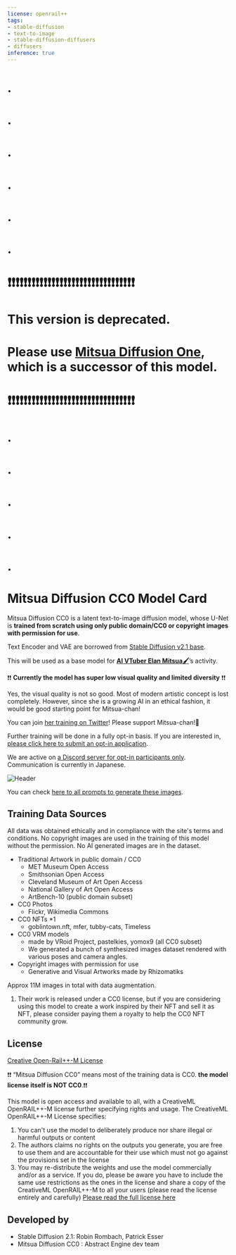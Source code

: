```yaml
---
license: openrail++
tags:
- stable-diffusion
- text-to-image
- stable-diffusion-diffusers
- diffusers
inference: true
---
```

# .
# .
# .
# .
# .
# .

# ❗❗❗❗❗❗❗❗❗❗❗❗❗❗❗❗❗❗❗❗❗❗❗❗❗❗❗❗❗❗❗❗
# This version is deprecated. 
# Please use [Mitsua Diffusion One](https://huggingface.co/Mitsua/mitsua-diffusion-one), which is a successor of this model.
# ❗❗❗❗❗❗❗❗❗❗❗❗❗❗❗❗❗❗❗❗❗❗❗❗❗❗❗❗❗❗❗❗

# .
# .
# .
# .
# .

# Mitsua Diffusion CC0 Model Card
Mitsua Diffusion CC0 is a latent text-to-image diffusion model, whose U-Net is **trained from scratch using only public domain/CC0 or copyright images with permission for use**. 

Text Encoder and VAE are borrowed from [Stable Diffusion v2.1 base](https://huggingface.co/stabilityai/stable-diffusion-2-1-base/). 

This will be used as a base model for [**AI VTuber Elan Mitsua🖌️**](https://elanmitsua.com/en/)’s activity. 

❗❗ **Currently the model has super low visual quality and limited diversity** ❗❗

Yes, the visual quality is not so good. Most of modern artistic concept is lost completely. However, since she is a growing AI in an ethical fashion, it would be good starting point for Mitsua-chan!

You can join [her training on Twitter](https://twitter.com/elanmitsua)! Please support Mitsua-chan!🎉 

Further training will be done in a fully opt-in basis. If you are interested in, [please click here to submit an opt-in application](https://forms.gle/Nk3M7UyqSgYAqdpA6).

We are active on [a Discord server for opt-in participants only](https://discord.com/invite/7VTGRweTUg). Communication is currently in Japanese.

![Header](https://huggingface.co/Mitsua/mitsua-diffusion-cc0/resolve/main/images/mitsua_cc0_works.webp)

You can check [here to all prompts to generate these images](https://huggingface.co/Mitsua/mitsua-diffusion-cc0/resolve/main/images/mitsua_cc0_works_prompts.csv).

## Training Data Sources
All data was obtained ethically and in compliance with the site's terms and conditions. 
No copyright images are used in the training of this model without the permission. 
No AI generated images are in the dataset. 

- Traditional Artwork in public domain / CC0
  - MET Museum Open Access
  - Smithsonian Open Access
  - Cleveland Museum of Art Open Access
  - National Gallery of Art Open Access
  - ArtBench-10 (public domain subset)
- CC0 Photos
  - Flickr, Wikimedia Commons
- CC0 NFTs *1
  - goblintown.nft, mfer, tubby-cats, Timeless
- CC0 VRM models
  - made by VRoid Project, pastelkies, yomox9 (all CC0 subset)
  - We generated a bunch of synthesized images dataset rendered with various poses and camera angles.
- Copyright images with permission for use
  - Generative and Visual Artworks made by Rhizomatiks

Approx 11M images in total with data augmentation.

1. Their work is released under a CC0 license, but if you are considering using this model to create a work inspired by their NFT and sell it as NFT, please consider paying them a royalty to help the CC0 NFT community grow.

## License
[Creative Open-Rail++-M License](https://huggingface.co/stabilityai/stable-diffusion-2/blob/main/LICENSE-MODEL)

❗❗ “Mitsua Diffusion CC0” means most of the training data is CC0. **the model license itself is NOT CC0**.❗❗

This model is open access and available to all, with a CreativeML OpenRAIL++-M license further specifying rights and usage. The CreativeML OpenRAIL++-M License specifies:

1. You can't use the model to deliberately produce nor share illegal or harmful outputs or content
2. The authors claims no rights on the outputs you generate, you are free to use them and are accountable for their use which must not go against the provisions set in the license
3. You may re-distribute the weights and use the model commercially and/or as a service. If you do, please be aware you have to include the same use restrictions as the ones in the license and share a copy of the CreativeML OpenRAIL++-M to all your users (please read the license entirely and carefully) [Please read the full license here](https://huggingface.co/stabilityai/stable-diffusion-2/blob/main/LICENSE-MODEL)

## Developed by
- Stable Diffusion 2.1: Robin Rombach, Patrick Esser
- Mitsua Diffusion CC0 : Abstract Engine dev team
